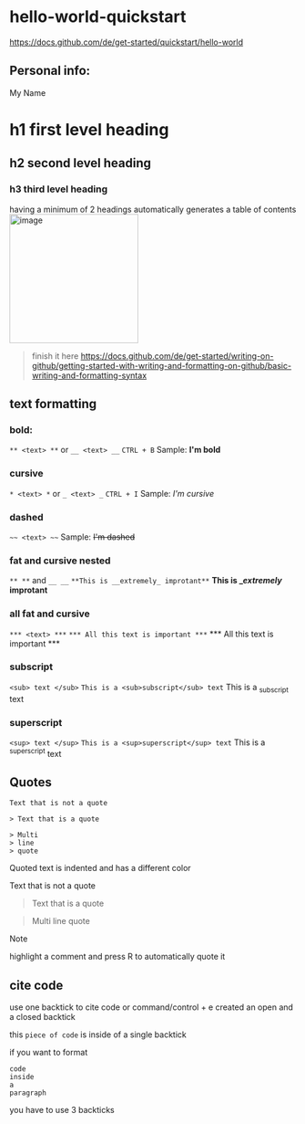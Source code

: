 # hello-world-quickstart
https://docs.github.com/de/get-started/quickstart/hello-world

<h2>Personal info:</h2>
<p>My Name</p>

# h1 first level heading
## h2 second level heading
### h3 third level heading

having a minimum of 2 headings automatically generates a table of contents
<img width="226" alt="image" src="https://github.com/Tatli/hello-world-quickstart/assets/9433075/bb5a101d-4b2b-42b6-a703-781f293941c4">

> finish it here https://docs.github.com/de/get-started/writing-on-github/getting-started-with-writing-and-formatting-on-github/basic-writing-and-formatting-syntax

## text formatting

### bold: 
`** <text> **` or `__ <text> __` `CTRL + B` Sample: **I'm bold**

### cursive 
`* <text> *`  or `_ <text> _` `CTRL + I` Sample: *I'm cursive*

### dashed
`~~ <text> ~~` Sample: ~~I'm dashed~~

### fat and cursive nested
`** **` and `__ __` `**This is __extremely_ improtant**` **This is __extremely_ improtant**

### all fat and cursive
`*** <text> ***` `*** All this text is important ***` *** All this text is important ***

### subscript
`<sub> text </sub>` `This is a <sub>subscript</sub> text` This is a <sub>subscript</sub> text

### superscript
`<sup> text </sup>` `This is a <sup>superscript</sup> text` This is a <sup>superscript</sup> text

## Quotes

```
Text that is not a quote

> Text that is a quote

> Multi
> line
> quote
```
Quoted text is indented and has a different color

Text that is not a quote

> Text that is a quote

> Multi
> line
> quote

> [!NOTE]
> highlight a comment and press R to automatically quote it

## cite code
use one backtick to cite code or command/control + e created an open and a closed backtick

this `piece of code` is inside of a single backtick

if you want to format 

```
code
inside
a
paragraph
```
you have to use 3 backticks 


